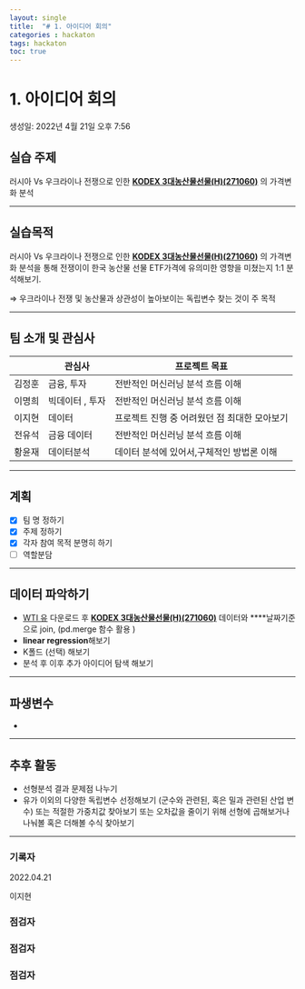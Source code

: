 ```yaml
---
layout: single
title:  "# 1. 아이디어 회의"
categories : hackaton
tags: hackaton
toc: true
---
```




# 1. 아이디어 회의

생성일: 2022년 4월 21일 오후 7:56

## 실습 주제

러시아 Vs 우크라이나 전쟁으로 인한 **[KODEX 3대농산물선물(H)(271060)](https://www.kodex.com/product_view.do?fId=2ETF84)** 의 가격변화 분석 

---

## 실습목적

러시아 Vs 우크라이나 전쟁으로 인한 **[KODEX 3대농산물선물(H)(271060)](https://www.kodex.com/product_view.do?fId=2ETF84)** 의 가격변화 분석을 통해 전쟁이이 한국 농산물 선물 ETF가격에 유의미한 영향을 미쳤는지  1:1 분석해보기. 

⇒ 우크라이나 전쟁 및 농산물과 상관성이 높아보이는 독립변수 찾는 것이 주 목적 

---

## 팀 소개 및 관심사

|  | 관심사  | 프로젝트 목표  |
| --- | --- | --- |
| 김정훈 | 금융, 투자  | 전반적인 머신러닝 분석 흐름 이해   |
| 이명희 | 빅데이터 , 투자  | 전반적인 머신러닝 분석 흐름 이해   |
| 이지현 | 데이터 | 프로젝트 진행 중 어려웠던 점 최대한 모아보기  |
| 전유석 | 금융 데이터  | 전반적인 머신러닝 분석 흐름 이해   |
| 황윤재  | 데이터분석 | 데이터 분석에 있어서,구체적인 방법론 이해  |

---

## 계획

- [x]  팀 명 정하기
- [x]  주제 정하기
- [x]  각자 참여 목적 분명히 하기
- [ ]  역할분담

---

## 데이터 파악하기

- [WTI 유](https://kr.investing.com/commodities/crude-oil) 다운로드 후  **[KODEX 3대농산물선물(H)(271060)](https://www.kodex.com/product_view.do?fId=2ETF84)**  데이터와 ****날짜기준으로 join, (pd.merge 함수 활용 )
- **linear regression**해보기
- K폴드 (선택) 해보기
- 분석 후 이후 추가 아이디어 탐색 해보기

---

## 파생변수

- 

---

## 추후 활동

- 선형분석 결과 문제점 나누기
- 유가 이외의 다양한 독립변수 선정해보기 (군수와 관련된, 혹은 밀과 관련된 산업 변수)  또는 
적절한 가중치값 찾아보기 또는 
오차값을 줄이기 위해 선형에  곱해보거나 나눠볼 혹은 더해볼 수식 찾아보기

---

### 기록자

2022.04.21

이지현

### 점검자

### 점검자

 

### 점검자
